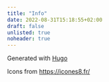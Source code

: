 ```yaml
---
title: "Info"
date: 2022-08-31T15:18:55+02:00
draft: false
unlisted: true
noheader: true
---
```


Generated with [Hugo](https://gohugo.io)

Icons from https://icones8.fr/